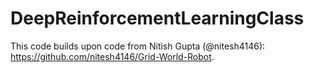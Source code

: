 # DeepReinforcementLearningClass
This code builds upon code from Nitish Gupta (@nitesh4146): https://github.com/nitesh4146/Grid-World-Robot.
